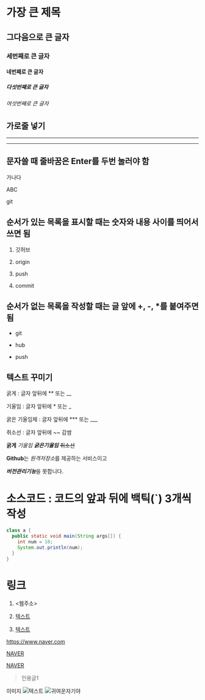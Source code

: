 
# 가장 큰 제목
## 그다음으로 큰 글자
### 세번째로 큰 글자
#### 네번째로 큰 글자
##### 다섯번째로 큰 글자
###### 여섯번째로 큰 글자

## 가로줄 넣기
***
---

## 문자쓸 때 줄바꿈은 Enter를 두번 눌러야 함
가나다

ABC

git


## 순서가 있는 목록을 표시할 때는 숫자와 내용 사이를 띄어서 쓰면 됨
1. 깃허브

2. origin

3. push

4. commit


## 순서가 없는 목록을 작성할 때는 글 앞에 +, -, *를 붙여주면 됨
- git

- hub

- push


## 텍스트 꾸미기
굵게 : 글자 앞뒤에 ** 또는 __

기울임 : 글자 앞뒤에 * 또는 _

굵은 기울임체 : 글자 앞뒤에 *** 또는 ___

취소선 : 글자 앞뒤에 ~~ 감쌈

**굵게**
*기울임*
***굵은기울임***
~~취소선~~

**Github**는 *원격저장소*를 제공하는 서비스이고

***버전관리기능***을 ~~못~~합니다.

# 소스코드 : 코드의 앞과 뒤에 백틱(`) 3개씩 작성

```java
class a {
  public static void main(String args[]) {
    int num = 10;
    System.out.println(num);
  }
}
```


# 링크
1. <웹주소>

2. [텍스트](주소)

3. [텍스트](주소, "설명")

<https://www.naver.com>

[NAVER](https://www.naver.com)

[NAVER](https://www.naver.com, "네이버로 이동")




> 인용글1


이미지
![텍스트](이미지링크주소)
![귀여운자기야](https://user-images.githubusercontent.com/130714939/234462820-09ee1214-6047-40c6-ab12-5ea7618f6d75.jpg)

